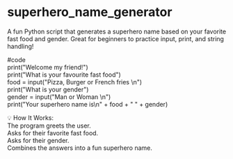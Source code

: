 # superhero_name_generator
A fun Python script that generates a superhero name based on your favorite fast food and gender. Great for beginners to practice input, print, and string handling!

#code  
print("Welcome my friend!")  
print("What is your favourite fast food")  
food = input("Pizza, Burger or French fries \n")  
print("What is your gender")  
gender = input("Man or Woman \n")  
print("Your superhero name is\n" + food + " " +  gender) 


💡 How It Works:  
The program greets the user.  
Asks for their favorite fast food.  
Asks for their gender.  
Combines the answers into a fun superhero name.  
